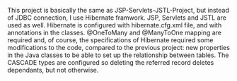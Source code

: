 This project is basically the same as JSP-Servlets-JSTL-Project, but instead of JDBC connection, I use Hibernate framwork. 
JSP, Servlets and JSTL are used as well.
Hibernate is configured with hibernate.cfg.xml file, and with annotations in the classes. 
@OneToMany and @ManyToOne mapping are required and, of course, the specifications of Hibernate
required some modifications to the code, compared to the previous project: new properties in the Java classes to be able 
to set up the relationship between tables.
The CASCADE types are configured so deleting the referred record deletes dependants, but not otherwise. 
